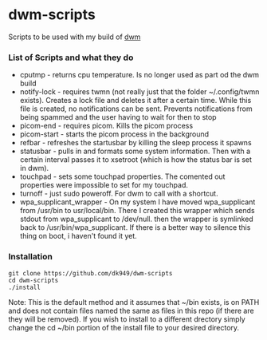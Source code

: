 # dwm-scripts
Scripts to be used with my build of [dwm](https://github.com/dk949/dwm)

### List of Scripts and what they do
* cputmp - returns cpu temperature. Is no longer used as part od the dwm build
* notify-lock - requires twmn (not really just that the folder ~/.config/twmn exists). Creates a lock file and deletes it after a certain time. While this file is created, no notifications can be sent. Prevents notifications from being spammed and the user having to wait for then to stop
* picom-end - requires picom. Kills the picom process
* picom-start - starts the picom process in the background
* refbar - refreshes the startusbar by killing the sleep process it spawns
* statusbar - pulls in and formats some system information. Then with a certain interval passes it to xsetroot (which is how the status bar is set in dwm).
* touchpad - sets some touchpad properties. The comented out properties were impossible to set for my touchpad.
* turnoff - just sudo poweroff. For dwm to call with a shortcut.
* wpa_supplicant_wrapper - On my system I have moved wpa_supplicant from /usr/bin to usr/local/bin. There I created this wrapper which sends stdout from wpa_supplicant to /dev/null. then the wrapper is symlinked back to /usr/bin/wpa_supplicant. If there is a better way to silence this thing on boot, i haven't found it yet.


### Installation
```
git clone https://github.com/dk949/dwm-scripts
cd dwm-scripts
./install
```
Note: This is the default method and it assumes that ~/bin exists, is on PATH and does not contain files named the same as files in this repo (if there are they will be removed). If you wish to install to a different drectory simply change the cd ~/bin portion of the install file to your desired directory.
